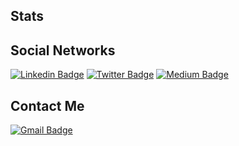 ## Stats


## Social Networks

[![Linkedin Badge](https://img.shields.io/badge/-juliopereira-blue?style=flat-square&logo=Linkedin&logoColor=white&link=https://www.linkedin.com/in/julio-pereira-499a15134/)](https://www.linkedin.com/in/julio-pereira-499a15134/)
[![Twitter Badge](https://img.shields.io/badge/-juliopereira-1D9BF0?style=flat-square&logo=twitter&logoColor=white&link=https://twitter.com/PereiraJulio8)](https://twitter.com/PereiraJulio8)
[![Medium Badge](https://img.shields.io/badge/-@peixotopereirajulio-000000?style=flat-square&labelColor=000000&logo=Medium&link=https://medium.com/@peixotopereirajulio)](https://medium.com/@peixotopereirajulio)

## Contact Me
[![Gmail Badge](https://img.shields.io/badge/-peixotopereirajulio@gmail.com-c14438?style=flat-square&logo=Gmail&logoColor=white&link=mailto:peixotopereirajulio@gmail.com)](mailto:peixotopereirajulio@gmail.com)
